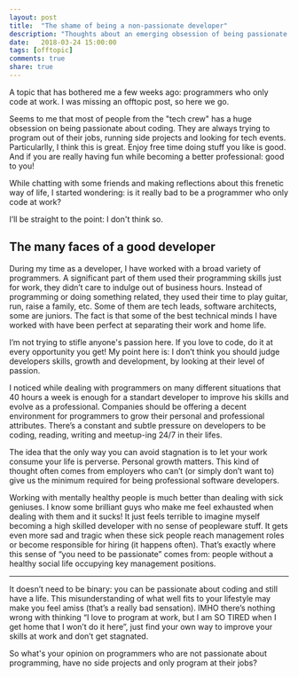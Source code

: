 ```yaml
---
layout: post
title:  "The shame of being a non-passionate developer"
description: "Thoughts about an emerging obsession of being passionate about coding."
date:   2018-03-24 15:00:00
tags: [offtopic]
comments: true
share: true
---
```


A topic that has bothered me a few weeks ago: programmers who only code at work. I was missing an offtopic post, so here we go.

Seems to me that most of people from the "tech crew" has a huge obsession on being passionate about coding. They are always trying to program out of their jobs, running side projects and looking for tech events. Particularlly, I think this is great. Enjoy free time doing stuff you like is good. And if you are really having fun while becoming a better professional: good to you! 

While chatting with some friends and making reflections about this frenetic way of life, I started wondering: is it really bad to be a programmer who only code at work?

I’ll be straight to the point: I don't think so.

The many faces of a good developer
-------------

During my time as a developer, I have worked with a broad variety of programmers. A significant part of them used their programming skills just for work, they didn’t care to indulge out of business hours. Instead of programming or doing something related, they used their time to play guitar, run, raise a family, etc. Some of them are tech leads, software architects, some are juniors. The fact is that some of the best technical minds I have worked with have been perfect at separating their work and home life.

I’m not trying to stifle anyone's passion here. If you love to code, do it at every opportunity you get! My point here is: I don’t think you should judge developers skills, growth and development, by looking at their level of passion.


I noticed while dealing with programmers on many different situations that 40 hours a week is enough for a standart developer to improve his skills and evolve as a professional. Companies should be offering a decent environment for programmers to grow their personal and professional attributes. There’s a constant and subtle pressure on developers to be coding, reading, writing and meetup-ing 24/7 in their lifes.

The idea that the only way you can avoid stagnation is to let your work consume your life is perverse. Personal growth matters. This kind of thought often comes from employers who can’t (or simply don’t want to) give us the minimum required for being professional software developers.

Working with mentally healthy people is much better than dealing with sick geniuses. I know some brilliant guys who make me feel exhausted when dealing with them and it sucks! It just feels terrible to imagine myself becoming a high skilled developer with no sense of peopleware stuff. It gets even more sad and tragic when these sick people reach management roles or become responsible for hiring (it happens often). That’s exactly where this sense of “you need to be passionate” comes from: people without a healthy social life occupying key management positions.

----

It doesn’t need to be binary: you can be passionate about coding and still have a life. This misunderstanding of what well fits to your lifestyle may make you feel amiss (that’s a really bad sensation). IMHO there’s nothing wrong with thinking “I love to program at work, but I am SO TIRED when I get home that I won’t do it here”, just find your own way to improve your skills at work and don’t get stagnated.


So what's your opinion on programmers who are not passionate about programming, have no side projects and only program at their jobs?






